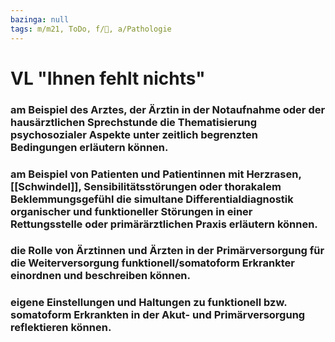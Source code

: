 ```yaml
---
bazinga: null
tags: m/m21, ToDo, f/💭, a/Pathologie
---
```

# VL "Ihnen fehlt nichts"
### am Beispiel des Arztes, der Ärztin in der Notaufnahme oder der hausärztlichen Sprechstunde die Thematisierung psychosozialer Aspekte unter zeitlich begrenzten Bedingungen erläutern können.
       

### am Beispiel von Patienten und Patientinnen mit Herzrasen, [[Schwindel]], Sensibilitätsstörungen oder thorakalem Beklemmungsgefühl die simultane Differentialdiagnostik organischer und funktioneller Störungen in einer Rettungsstelle oder primärärztlichen Praxis erläutern können.

### die Rolle von Ärztinnen und Ärzten in der Primärversorgung für die Weiterversorgung funktionell/somatoform Erkrankter einordnen und beschreiben können.

### eigene Einstellungen und Haltungen zu funktionell bzw. somatoform Erkrankten in der Akut- und Primärversorgung reflektieren können.